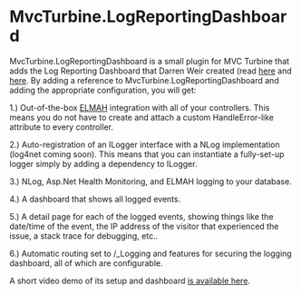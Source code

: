 MvcTurbine.LogReportingDashboard
========

MvcTurbine.LogReportingDashboard is a small plugin for MVC Turbine that adds the Log Reporting Dashboard that Darren Weir created (read [here](http://www.codeproject.com/KB/aspnet/mvc_logging.aspx) and [here](http://dotnetdarren.wordpress.com/2010/07/27/logging-on-mvc-part-1/).  By adding a reference to MvcTurbine.LogReportingDashboard and adding the appropriate configuration, you will get:

1.)  Out-of-the-box [ELMAH](http://code.google.com/p/elmah/) integration with all of your controllers. This means you do not have to create and attach a custom HandleError-like attribute to every controller.

2.)  Auto-registration of an ILogger interface with a NLog implementation (log4net coming soon).  This means that you can instantiate a fully-set-up logger simply by adding a dependency to ILogger.

3.)  NLog, Asp.Net Health Monitoring, and ELMAH logging to your database.

4.)  A dashboard that shows all logged events.

5.)  A detail page for each of the logged events, showing things like the date/time of the event, the IP address of the visitor that experienced the issue, a stack trace for debugging, etc..

6.)  Automatic routing set to /_Logging and features for securing the logging dashboard, all of which are configurable.

A short video demo of its setup and dashboard [is available here](http://www.youtube.com/watch?v=Hicjp5MODpI).

